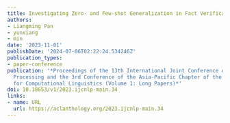 ```yaml
---
title: Investigating Zero- and Few-shot Generalization in Fact Verification
authors:
- Liangming Pan
- yunxiang
- min
date: '2023-11-01'
publishDate: '2024-07-06T02:22:24.534246Z'
publication_types:
- paper-conference
publication: '*Proceedings of the 13th International Joint Conference on Natural Language
  Processing and the 3rd Conference of the Asia-Pacific Chapter of the Association
  for Computational Linguistics (Volume 1: Long Papers)*'
doi: 10.18653/v1/2023.ijcnlp-main.34
links:
- name: URL
  url: https://aclanthology.org/2023.ijcnlp-main.34
---
```

